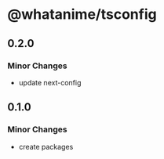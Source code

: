 # @whatanime/tsconfig

## 0.2.0

### Minor Changes

- update next-config

## 0.1.0

### Minor Changes

- create packages
